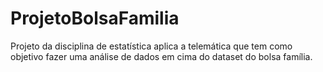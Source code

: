 # ProjetoBolsaFamilia
Projeto da disciplina de estatística aplica a telemática que tem como objetivo fazer uma análise de dados em cima do dataset do bolsa família.
